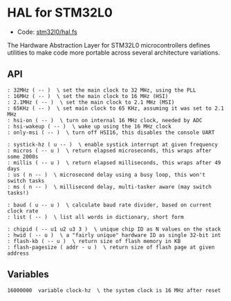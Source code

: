 # HAL for STM32L0

[code]: stm32l0/hal.fs ()
* Code: <a href="https://github.com/jeelabs/embello/tree/master/explore/1608-forth/flib/stm32l0/hal.fs">stm32l0/hal.fs</a>

The Hardware Abstraction Layer for STM32L0 microcontrollers defines
utilities to make code more portable across several architecture
variations.

## API

[defs]: <> (32MHz 16MHz 2.1MHz 65KHz hsi-on hsi-wakeup only-msi)
```
: 32MHz ( -- )  \ set the main clock to 32 MHz, using the PLL
: 16MHz ( -- )  \ set the main clock to 16 MHz (HSI)
: 2.1MHz ( -- )  \ set the main clock to 2.1 MHz (MSI)
: 65KHz ( -- )  \ set main clock to 65 KHz, assuming it was set to 2.1 MHz
: hsi-on ( -- )  \ turn on internal 16 MHz clock, needed by ADC
: hsi-wakeup ( -- )  \ wake up using the 16 MHz clock
: only-msi ( -- )  \ turn off HSI16, this disables the console UART
```

[defs]: <> (systick-hz micros millis us ms)
```
: systick-hz ( u -- )  \ enable systick interrupt at given frequency
: micros ( -- u )  \ return elapsed microseconds, this wraps after some 2000s
: millis ( -- u )  \ return elapsed milliseconds, this wraps after 49 days
: us ( n -- )  \ microsecond delay using a busy loop, this won't switch tasks
: ms ( n -- )  \ millisecond delay, multi-tasker aware (may switch tasks!)
```

[defs]: <> (baud list)
```
: baud ( u -- u )  \ calculate baud rate divider, based on current clock rate
: list ( -- )  \ list all words in dictionary, short form
```

[defs]: <> (chipid hwid flash-kb flash-pagesize)
```
: chipid ( -- u1 u2 u3 3 )  \ unique chip ID as N values on the stack
: hwid ( -- u )  \ a "fairly unique" hardware ID as single 32-bit int
: flash-kb ( -- u )  \ return size of flash memory in KB
: flash-pagesize ( addr - u )  \ return size of flash page at given address
```

## Variables

[defs]: <> (clock-hz)
```
16000000  variable clock-hz  \ the system clock is 16 MHz after reset
```
